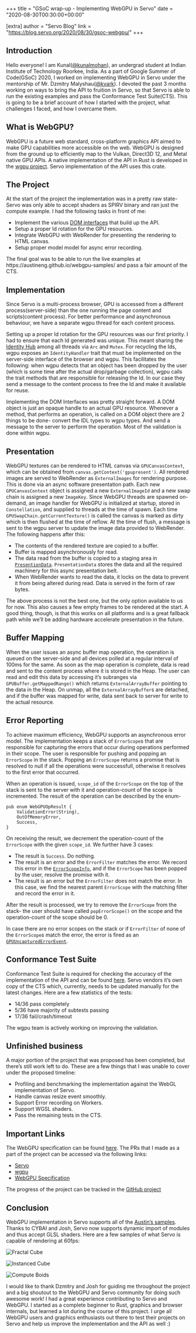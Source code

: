 +++
title = "GSoC wrap-up - Implementing WebGPU in Servo"
date = "2020-08-30T00:30:00+00:00"

[extra]
author = "Servo Blog"
link = "https://blog.servo.org/2020/08/30/gsoc-webgpu/"
+++
<h2 id="introduction">Introduction</h2>
<p>Hello everyone! I am Kunal(<a href="https://github.com/kunalmohan">@kunalmohan</a>), an undergrad student at Indian Institute of Technology Roorkee, India. As a part of Google Summer of Code(GSoC) 2020, I worked on implementing WebGPU in Servo under the mentorship of Mr. Dzmitry Malyshau(<a href="https://github.com/kvark">@kvark</a>). I devoted the past 3 months working on ways to bring the API to fruition in Servo, so that Servo is able to run the existing examples and pass the Conformance Test Suite(CTS). This is going to be a brief account of how I started with the project, what challenges I faced, and how I overcame them.</p>

<h2 id="what-is-webgpu">What is WebGPU?</h2>
<p>WebGPU is a future web standard, cross-platform graphics API aimed to make GPU capabilities more accessible on the web. WebGPU is designed from the ground up to efficiently map to the Vulkan, Direct3D 12, and Metal native GPU APIs. A native implementation of the API in Rust is developed in the <a href="https://github.com/gfx-rs/wgpu">wgpu project</a>. Servo implementation of the API uses this crate.</p>

<h2 id="the-project">The Project</h2>
<p>At the start of the project the implementation was in a pretty raw state- Servo was only able to accept shaders as SPIRV binary and ran just the compute example. I had the following tasks in front of me:</p>
<ul>
  <li>Implement the various <a href="https://gpuweb.github.io/gpuweb/#idl-index">DOM interfaces</a> that build up the API.</li>
  <li>Setup a proper Id rotation for the GPU resources.</li>
  <li>Integrate WebGPU with WebRender for presenting the rendering to HTML canvas.</li>
  <li>Setup proper model model for async error recording.</li>
</ul>

<p>The final goal was to be able to run the live examples at https://austineng.github.io/webgpu-samples/ and pass a fair amount of the CTS.</p>

<h2 id="implementation">Implementation</h2>
<p>Since Servo is a multi-process browser, GPU is accessed from a different process(server-side) than the one running the page content and scripts(content process). For better performance and asynchronous behaviour, we have a separate wgpu thread for each content process.</p>

<p>Setting up a proper Id rotation for the GPU resources was our first priority. I had to ensure that each Id generated was unique. This meant sharing the <a href="https://github.com/servo/servo/blob/a5a21a59addae0df6d9e050f17d44399db04fec3/components/script/dom/identityhub.rs#L56-L67">Identity Hub</a> among all threads via <code class="language-plaintext highlighter-rouge">Arc</code> and <code class="language-plaintext highlighter-rouge">Mutex</code>. For recycling the Ids, wgpu exposes an <code class="language-plaintext highlighter-rouge">IdentityHandler</code> trait that must be implemented on the server-side interface of the browser and wgpu. This facilitates the following: when wgpu detects that an object has been dropped by the user (which is some time after the actual drop/garbage collection), wgpu calls the trait methods that are responsible for releasing the Id. In our case they send a message to the content process to free the Id and make it available for reuse.</p>

<p>Implementing the DOM Interfaces was pretty straight forward. A DOM object is just an opaque handle to an actual GPU resource. Whenever a method, that performs an operation, is called on a DOM object there are 2 things to be done- convert the IDL types to wgpu types. And send a message to the server to perform the operation. Most of the validation is done within wgpu.</p>

<h2 id="presentation">Presentation</h2>
<p>WebGPU textures can be rendered to HTML canvas via <code class="language-plaintext highlighter-rouge">GPUCanvasContext</code>, which can be obtained from <code class="language-plaintext highlighter-rouge">canvas.getContext('gpupresent')</code>. All rendered images are served to WebRender as <code class="language-plaintext highlighter-rouge">ExternalImages</code> for rendering purpose. This is done via an async software presentation path. Each new <code class="language-plaintext highlighter-rouge">GPUCanvasContext</code> object is assigned a new <code class="language-plaintext highlighter-rouge">ExternalImageId</code> and a new swap chain is assigned a new <code class="language-plaintext highlighter-rouge">ImageKey</code>. Since WebGPU threads are spawned on-demand, an image handler for WebGPU is initialized at startup, stored in <code class="language-plaintext highlighter-rouge">Constellation</code>, and supplied to threads at the time of spawn. Each time <code class="language-plaintext highlighter-rouge">GPUSwapChain.getCurrentTexture()</code> is called the canvas is marked as dirty which is then flushed at the time of reflow. At the time of flush, a message is sent to the wgpu server to update the image data provided to WebRender. The following happens after this:</p>
<ul>
  <li>The contents of the rendered texture are copied to a buffer.</li>
  <li>Buffer is mapped asynchronously for read.</li>
  <li>The data read from the buffer is copied to a staging area in <a href="https://github.com/servo/servo/blob/669b16f2c054bd038b7a3c69985076607e140b7f/components/webgpu/lib.rs#L1353-L1365"><code class="language-plaintext highlighter-rouge">PresentionData</code></a>. <code class="language-plaintext highlighter-rouge">PresentationData</code> stores the data and all the required machinery for this async presentation belt.</li>
  <li>When WebRender wants to read the data, it locks on the data to prevent it from being altered during read. Data is served in the form of raw bytes.</li>
</ul>

<p>The above process is not the best one, but the only option available to us for now. This also causes a few empty frames to be rendered at the start.
A good thing, though, is that this works on all platforms and is a great fallback path while we’ll be adding hardware accelerate presentation in the future.</p>

<h2 id="buffer-mapping">Buffer Mapping</h2>
<p>When the user issues an async buffer map operation, the operation is queued on the server-side and all devices polled at a regular interval of 100ms for the same. As soon as the map operation is complete, data is read and sent to the content process where it is stored in the Heap. The user can read and edit this data by accessing it’s subranges via <code class="language-plaintext highlighter-rouge">GPUBuffer.getMappedRange()</code> which returns <code class="language-plaintext highlighter-rouge">ExternalArrayBuffer</code> pointing to the data in the Heap. On unmap, all the <code class="language-plaintext highlighter-rouge">ExternalArrayBuffer</code>s are detached, and if the buffer was mapped for write, data sent back to server for write to the actual resource.</p>

<h2 id="error-reporting">Error Reporting</h2>
<p>To achieve maximum efficiency, WebGPU supports an asynchronous error model. The implementation keeps a stack of <code class="language-plaintext highlighter-rouge">ErrorScope</code>s that are responsible for capturing the errors that occur during operations performed in their scope. The user is responsible for pushing and popping an <code class="language-plaintext highlighter-rouge">ErrorScope</code> in the stack. Popping an <code class="language-plaintext highlighter-rouge">ErrorScope</code> returns a promise that is resolved to null if all the operations were successfull, otherwise it resolves to the first error that occurred.</p>

<p>When an operation is issued, <code class="language-plaintext highlighter-rouge">scope_id</code> of the <code class="language-plaintext highlighter-rouge">ErrorScope</code> on the top of the stack is sent to the server with it and operation-count of the scope is incremented. The result of the operation can be described by the enum-</p>

<div class="language-rust highlighter-rouge"><div class="highlight"><pre class="highlight"><code><span class="k">pub</span> <span class="k">enum</span> <span class="n">WebGPUOpResult</span> <span class="p">{</span>
    <span class="nf">ValidationError</span><span class="p">(</span><span class="nb">String</span><span class="p">),</span>
    <span class="n">OutOfMemoryError</span><span class="p">,</span>
    <span class="nb">Success</span><span class="p">,</span>
<span class="p">}</span>
</code></pre></div></div>

<p>On receiving the result, we decrement the operation-count of the <code class="language-plaintext highlighter-rouge">ErrorScope</code> with the given <code class="language-plaintext highlighter-rouge">scope_id</code>. We further have 3 cases:</p>
<ul>
  <li>The result is <code class="language-plaintext highlighter-rouge">Success</code>. Do nothing.</li>
  <li>The result is an error and the <code class="language-plaintext highlighter-rouge">ErrorFilter</code> matches the error. We record this error in the <a href="https://github.com/servo/servo/blob/669b16f2c054bd038b7a3c69985076607e140b7f/components/script/dom/gpudevice.rs#L85-L91"><code class="language-plaintext highlighter-rouge">ErrorScopeInfo</code></a>, and if the <code class="language-plaintext highlighter-rouge">ErrorScope</code> has been popped by the user, resolve the promise with it.</li>
  <li>The result is an error but the <code class="language-plaintext highlighter-rouge">ErrorFilter</code> does not match the error. In this case, we find the nearest parent <code class="language-plaintext highlighter-rouge">ErrorScope</code> with the matching filter and record the error in it.</li>
</ul>

<p>After the result is processed, we try to remove the <code class="language-plaintext highlighter-rouge">ErrorScope</code> from the stack- the user should have called <code class="language-plaintext highlighter-rouge">popErrorScope()</code> on the scope and the operation-count of the scope should be 0.</p>

<p>In case there are no error scopes on the stack or if <code class="language-plaintext highlighter-rouge">ErrorFilter</code> of none of the <code class="language-plaintext highlighter-rouge">ErrorScope</code>s match the error, the error is fired as an <a href="https://gpuweb.github.io/gpuweb/#gpuuncapturederrorevent"><code class="language-plaintext highlighter-rouge">GPUUncapturedErrorEvent</code></a>.</p>

<h2 id="conformance-test-suite">Conformance Test Suite</h2>
<p>Conformance Test Suite is required for checking the accuracy of the implementation of the API and can be found <a href="https://github.com/gpuweb/cts">here</a>. Servo vendors it’s own copy of the CTS which, currently, needs to be updated manually for the latest changes. Here are a few statistics of the tests:</p>
<ul>
  <li>14/36 pass completely</li>
  <li>5/36 have majority of subtests passing</li>
  <li>17/36 fail/crash/timeout</li>
</ul>

<p>The wgpu team is actively working on improving the validation.</p>

<h2 id="unfinished-business">Unfinished business</h2>
<p>A major portion of the project that was proposed has been completed, but there’s still work left to do. These are a few things that I was unable to cover under the proposed timeline:</p>
<ul>
  <li>Profiling and benchmarking the implementation against the WebGL implementation of Servo.</li>
  <li>Handle canvas resize event smoothly.</li>
  <li>Support Error recording on Workers.</li>
  <li>Support WGSL shaders.</li>
  <li>Pass the remaining tests in the CTS.</li>
</ul>

<h2 id="important-links">Important Links</h2>
<p>The WebGPU specification can be found <a href="https://gpuweb.github.io/gpuweb/">here</a>.
The PRs that I made as a part of the project can be accessed via the following links:</p>
<ul>
  <li><a href="https://github.com/servo/servo/pulls?q=is%3Apr+author%3Akunalmohan+created%3A%3E2020-05-05+merged%3A%3C2020-08-31+">Servo</a></li>
  <li><a href="https://github.com/gfx-rs/wgpu/pulls?q=is%3Apr+author%3Akunalmohan+created%3A%3E2020-05-05+merged%3A%3C2020-08-31+">wgpu</a></li>
  <li><a href="https://github.com/gpuweb/gpuweb/pulls?q=is%3Apr+author%3Akunalmohan+created%3A%3E2020-05-05+merged%3A%3C2020-08-31+">WebGPU Specification</a></li>
</ul>

<p>The progress of the project can be tracked in the <a href="https://github.com/servo/servo/projects/24">GitHub project</a></p>

<h2 id="conclusion">Conclusion</h2>
<p>WebGPU implementation in Servo supports all of the <a href="https://austineng.github.io/webgpu-samples/">Austin’s samples</a>. Thanks to CYBAI and Josh, Servo now supports dynamic import of modules and thus accept GLSL shaders. Here are a few samples of what Servo is capable of rendering at 60fps:</p>

<p><img src="/images/webgpu-fractal-cube.gif" alt="Fractal Cube" /></p>

<p><img src="/images/webgpu-instanced-cube.gif" alt="Instanced Cube" /></p>

<p><img src="/images/webgpu-compute-boids.gif" alt="Compute Boids" /></p>

<p>I would like to thank Dzmitry and Josh for guiding me throughout the project and a big shoutout to the WebGPU and Servo community for doing such awesome work! I had a great experience contributing to Servo and WebGPU. I started as a complete beginner to Rust, graphics and browser internals, but learned a lot during the course of this project. I urge all WebGPU users and graphics enthusiasts out there to test their projects on Servo and help us improve the implementation and the API as well :)</p>